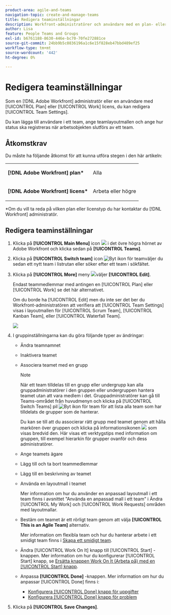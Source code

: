 ```yaml
---
product-area: agile-and-teams
navigation-topic: create-and-manage-teams
title: Redigera teaminställningar
description: Workfront-administratörer och användare med en plan- eller arbetslicens kan redigera teaminställningar.
author: Lisa
feature: People Teams and Groups
exl-id: b6761188-8630-446e-bc70-70fe272881ce
source-git-commit: 24bb9b5c0836196a1c6e15f828eb47bbd489ef25
workflow-type: tm+mt
source-wordcount: '442'
ht-degree: 0%

---
```


# Redigera teaminställningar

Som en [!DNL Adobe Workfront] administratör eller en användare med [!UICONTROL Plan] eller [!UICONTROL Work] licens, du kan redigera [!UICONTROL Team Settings].

Du kan lägga till användare i ett team, ange teamlayoutmallen och ange hur status ska registreras när arbetsobjekten slutförs av ett team.

## Åtkomstkrav

Du måste ha följande åtkomst för att kunna utföra stegen i den här artikeln:

<table style="table-layout:auto"> 
 <col> 
 </col> 
 <col> 
 </col> 
 <tbody> 
  <tr> 
   <td role="rowheader"><strong>[!DNL Adobe Workfront] plan*</strong></td> 
   <td> <p>Alla</p> </td> 
  </tr> 
  <tr> 
   <td role="rowheader"><strong>[!DNL Adobe Workfront] licens*</strong></td> 
   <td> <p>Arbeta eller högre</p> </td> 
  </tr> 
 </tbody> 
</table>

&#42;Om du vill ta reda på vilken plan eller licenstyp du har kontaktar du [!DNL Workfront] administratör.

## Redigera teaminställningar

1. Klicka på **[!UICONTROL Main Menu]** icon ![](assets/main-menu-icon.png) i det övre högra hörnet av Adobe Workfront och klicka sedan på **[!UICONTROL Teams]**.

1. Klicka på **[!UICONTROL Switch team]** icon ![Byt ikon för team](assets/switch-team-icon.png)väljer du sedan ett nytt team i listrutan eller söker efter ett team i sökfältet.

1. Klicka på **[!UICONTROL More]** meny ![](assets/more-icon.png)väljer **[!UICONTROL Edit]**.

   Endast teammedlemmar med antingen en [!UICONTROL Plan] eller [!UICONTROL Work] se det här alternativet.

   Om du borde ha [!UICONTROL Edit] men du inte ser det ber du Workfront-administratören att verifiera att [!UICONTROL Team Settings] visas i layoutmallen för [!UICONTROL Scrum Team], [!UICONTROL Kanban Team], eller [!UICONTROL Waterfall Team].

   ![](assets/edit-team-settings-1.png)

1. I gruppinställningarna kan du göra följande typer av ändringar:

   * Ändra teamnamnet
   * Inaktivera teamet
   * Associera teamet med en grupp

      >[!NOTE]
      >
      >När ett team tilldelas till en grupp eller undergrupp kan alla gruppadministratörer i den gruppen eller undergruppen hantera teamet utan att vara medlem i det. Gruppadministratörer kan gå till Teams-området från huvudmenyn och klicka på [!UICONTROL Switch Teams] pil ![Byt ikon för team](assets/switch-team-icon.png) för att lista alla team som har tilldelats de grupper som de hanterar.

      Du kan se till att du associerar rätt grupp med teamet genom att hålla markören över gruppen och klicka på informationsikonen ![](assets/info-icon.png) som visas bredvid den. Här visas ett verktygstips med information om gruppen, till exempel hierarkin för grupper ovanför och dess administratörer.

   * Ange teamets ägare
   * Lägg till och ta bort teammedlemmar
   * Lägg till en beskrivning av teamet
   * Använda en layoutmall i teamet

      Mer information om hur du använder en anpassad layoutmall i ett team finns i avsnittet &quot;Använda en anpassad mall i ett team&quot; i Ändra [!UICONTROL My Work] och [!UICONTROL Work Requests] områden med layoutmallar.

   * Bestäm om teamet är ett rörligt team genom att välja **[!UICONTROL This is an Agile Team]** alternativ.

      Mer information om flexibla team och hur du hanterar arbete i ett smidigt team finns i [Skapa ett smidigt team](../../agile/get-started-with-agile-in-workfront/create-an-agile-team.md).

   * Ändra [!UICONTROL Work On It] knapp till [!UICONTROL Start] -knappen. Mer information om hur du konfigurerar [!UICONTROL Start] knapp, se [Ersätta knappen Work On It (Arbeta på) med en [!UICONTROL Start] knapp](../../people-teams-and-groups/create-and-manage-teams/work-on-it-button-to-start-button.md).
   * Anpassa **[!UICONTROL Done]** -knappen. Mer information om hur du anpassar [!UICONTROL Done] finns i:

      * [Konfigurera [!UICONTROL Done] knapp för uppgifter](../../people-teams-and-groups/create-and-manage-teams/configure-the-done-button-for-tasks.md)
      * [Konfigurera [!UICONTROL Done] knapp för problem](../../people-teams-and-groups/create-and-manage-teams/configure-the-done-button-for-issues.md)

1. Klicka på **[!UICONTROL Save Changes]**.
